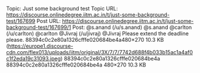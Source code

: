 Topic: Just some background test
Topic URL: https://discourse.onlinedegree.iitm.ac.in/t/just-some-background-test/167699
Post URL: https://discourse.onlinedegree.iitm.ac.in/t/just-some-background-test/167699/1
Post:  @s.anand (/u/s.anand) @s.anand   @carlton (/u/carlton) @carlton   @Jivraj (/u/jivraj) @Jivraj 
 Please extend the deadline please. 
 88394c0c2e80a1326cfffe020684be4a480×270 10.3 KB (https://europe1.discourse-cdn.com/flex013/uploads/iitm/original/3X/7/7/7742d688f4b033b15ac1a4af0c1f2eda19c31093.jpeg) 88394c0c2e80a1326cfffe020684be4a 88394c0c2e80a1326cfffe020684be4a 480×270 10.3 KB 

